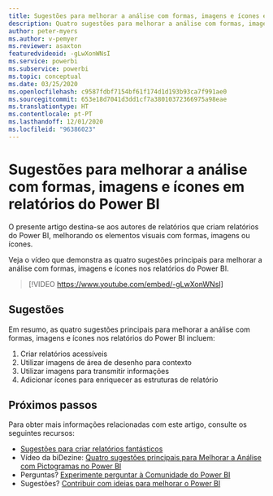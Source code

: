 ```yaml
---
title: Sugestões para melhorar a análise com formas, imagens e ícones em relatórios do Power BI
description: Quatro sugestões para melhorar a análise com formas, imagens e ícones nos elementos visuais de relatórios do Power BI, no Power BI Desktop ou no serviço Power BI.
author: peter-myers
ms.author: v-pemyer
ms.reviewer: asaxton
featuredvideoid: -gLwXonWNsI
ms.service: powerbi
ms.subservice: powerbi
ms.topic: conceptual
ms.date: 03/25/2020
ms.openlocfilehash: c9587fdbf7154bf61f174d1d193b93ca7f991ae0
ms.sourcegitcommit: 653e18d7041d3dd1cf7a38010372366975a98eae
ms.translationtype: HT
ms.contentlocale: pt-PT
ms.lasthandoff: 12/01/2020
ms.locfileid: "96386023"
---
```

# <a name="tips-to-improve-analysis-with-shapes-images-and-icons-in-power-bi-reports"></a>Sugestões para melhorar a análise com formas, imagens e ícones em relatórios do Power BI

O presente artigo destina-se aos autores de relatórios que criam relatórios do Power BI, melhorando os elementos visuais com formas, imagens ou ícones.

Veja o vídeo que demonstra as quatro sugestões principais para melhorar a análise com formas, imagens e ícones nos relatórios do Power BI.

> [!VIDEO https://www.youtube.com/embed/-gLwXonWNsI]

## <a name="tips"></a>Sugestões

Em resumo, as quatro sugestões principais para melhorar a análise com formas, imagens e ícones nos relatórios do Power BI incluem:

1. Criar relatórios acessíveis
1. Utilizar imagens de área de desenho para contexto
1. Utilizar imagens para transmitir informações
1. Adicionar ícones para enriquecer as estruturas de relatório

## <a name="next-steps"></a>Próximos passos

Para obter mais informações relacionadas com este artigo, consulte os seguintes recursos:

- [Sugestões para criar relatórios fantásticos](../create-reports/desktop-tips-and-tricks-for-creating-reports.md)
- Vídeo da biDezine: [Quatro sugestões principais para Melhorar a Análise com Pictogramas no Power BI](https://www.youtube.com/watch?v=-gLwXonWNsI)
- Perguntas? [Experimente perguntar à Comunidade do Power BI](https://community.powerbi.com/)
- Sugestões? [Contribuir com ideias para melhorar o Power BI](https://ideas.powerbi.com/)

